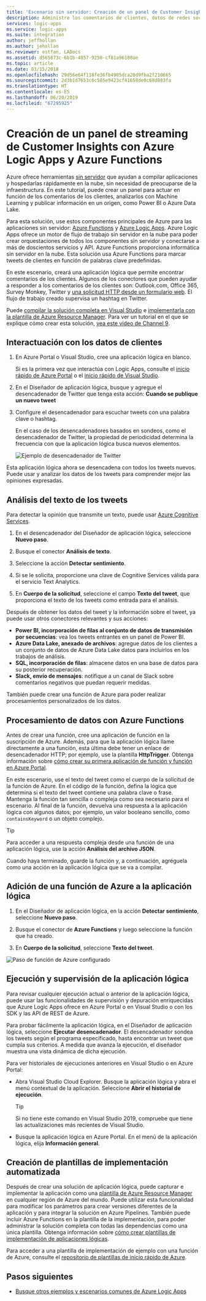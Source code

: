 ```yaml
---
title: 'Escenario sin servidor: Creación de un panel de Customer Insights con los servicios de Azure | Microsoft Docs'
description: Administre los comentarios de clientes, datos de redes sociales, etc. mediante la compilación de un panel de clientes con Azure Logic Apps y Azure Functions
services: logic-apps
ms.service: logic-apps
ms.suite: integration
author: jeffhollan
ms.author: jehollan
ms.reviewer: estfan, LADocs
ms.assetid: d565873c-6b1b-4057-9250-cf81a96180ae
ms.topic: article
ms.date: 03/15/2018
ms.openlocfilehash: 29d56e64f118fe36fb4905dca20d9fba2f210665
ms.sourcegitcommit: 2d3b1d7653c6c585e9423cf41658de0c68d883fa
ms.translationtype: HT
ms.contentlocale: es-ES
ms.lasthandoff: 06/20/2019
ms.locfileid: "67295925"
---
```

# <a name="create-streaming-customer-insights-dashboard-with-azure-logic-apps-and-azure-functions"></a>Creación de un panel de streaming de Customer Insights con Azure Logic Apps y Azure Functions

Azure ofrece herramientas [sin servidor](https://azure.microsoft.com/solutions/serverless/) que ayudan a compilar aplicaciones y hospedarlas rápidamente en la nube, sin necesidad de preocuparse de la infraestructura. En este tutorial, puede crear un panel para actuar en función de los comentarios de los clientes, analizarlos con Machine Learning y publicar información en un origen, como Power BI o Azure Data Lake.

Para esta solución, use estos componentes principales de Azure para las aplicaciones sin servidor: [Azure Functions](https://azure.microsoft.com/services/functions/) y [Azure Logic Apps](https://azure.microsoft.com/services/logic-apps/).
Azure Logic Apps ofrece un motor de flujo de trabajo sin servidor en la nube para poder crear orquestaciones de todos los componentes sin servidor y conectarse a más de doscientos servicios y API. Azure Functions proporciona informática sin servidor en la nube. Esta solución usa Azure Functions para marcar tweets de clientes en función de palabras clave predefinidas.

En este escenario, creará una aplicación lógica que permite encontrar comentarios de los clientes. Algunos de los conectores que pueden ayudar a responder a los comentarios de los clientes son: Outlook.com, Office 365, Survey Monkey, Twitter y [una solicitud HTTP desde un formulario web](https://blogs.msdn.microsoft.com/logicapps/2017/01/30/calling-a-logic-app-from-an-html-form/). El flujo de trabajo creado supervisa un hashtag en Twitter.

Puede [compilar la solución completa en Visual Studio](../logic-apps/quickstart-create-logic-apps-with-visual-studio.md) e [implementarla con la plantilla de Azure Resource Manager](../logic-apps/logic-apps-create-deploy-template.md). Para ver un tutorial en el que se explique cómo crear esta solución, [vea este vídeo de Channel 9](https://aka.ms/logicappsdemo). 

## <a name="trigger-on-customer-data"></a>Interactuación con los datos de clientes

1. En Azure Portal o Visual Studio, cree una aplicación lógica en blanco. 

   Si es la primera vez que interactúa con Logic Apps, consulte el [inicio rápido de Azure Portal](../logic-apps/quickstart-create-first-logic-app-workflow.md) o el [inicio rápido de Visual Studio](../logic-apps/quickstart-create-logic-apps-with-visual-studio.md).

2. En el Diseñador de aplicación lógica, busque y agregue el desencadenador de Twitter que tenga esta acción: **Cuando se publique un nuevo tweet**

3. Configure el desencadenador para escuchar tweets con una palabra clave o hashtag.

   En el caso de los desencadenadores basados en sondeos, como el desencadenador de Twitter, la propiedad de periodicidad determina la frecuencia con que la aplicación lógica busca nuevos elementos.

   ![Ejemplo de desencadenador de Twitter][1]

Esta aplicación lógica ahora se desencadena con todos los tweets nuevos. Puede usar y analizar los datos de los tweets para comprender mejor las opiniones expresadas. 

## <a name="analyze-tweet-text"></a>Análisis del texto de los tweets

Para detectar la opinión que transmite un texto, puede usar [Azure Cognitive Services](https://azure.microsoft.com/services/cognitive-services/).

1. En el desencadenador del Diseñador de aplicación lógica, seleccione **Nuevo paso**.

2. Busque el conector **Análisis de texto**.

3. Seleccione la acción **Detectar sentimiento**.

4. Si se le solicita, proporcione una clave de Cognitive Services válida para el servicio Text Analytics.

5. En **Cuerpo de la solicitud**, seleccione el campo **Texto del tweet**, que proporciona el texto de los tweets como entrada para el análisis.

Después de obtener los datos del tweet y la información sobre el tweet, ya puede usar otros conectores relevantes y sus acciones:

* **Power BI, incorporación de filas al conjunto de datos de transmisión por secuencias**: vea los tweets entrantes en un panel de Power BI.
* **Azure Data Lake, anexado de archivos**: agregue datos de los clientes a un conjunto de datos de Azure Data Lake datos para incluirlos en los trabajos de análisis.
* **SQL, incorporación de filas**: almacene datos en una base de datos para su posterior recuperación.
* **Slack, envío de mensajes**: notifique a un canal de Slack sobre comentarios negativos que puedan requerir medidas.

También puede crear una función de Azure para poder realizar procesamientos personalizados de los datos. 

## <a name="process-data-with-azure-functions"></a>Procesamiento de datos con Azure Functions

Antes de crear una función, cree una aplicación de función en la suscripción de Azure. Además, para que la aplicación lógica llame directamente a una función, esta última debe tener un enlace de desencadenador HTTP; por ejemplo, use la plantilla **HttpTrigger**. Obtenga información sobre [cómo crear su primera aplicación de función y función en Azure Portal](../azure-functions/functions-create-first-azure-function-azure-portal.md).

En este escenario, use el texto del tweet como el cuerpo de la solicitud de la función de Azure. En el código de la función, defina la lógica que determina si el texto del tweet contiene una palabra clave o frase. Mantenga la función tan sencilla o compleja como sea necesario para el escenario.
Al final de la función, devuelva una respuesta a la aplicación lógica con algunos datos; por ejemplo, un valor booleano sencillo, como `containsKeyword` o un objeto complejo.

> [!TIP]
> Para acceder a una respuesta compleja desde una función de una aplicación lógica, use la acción **Análisis del archivo JSON**.

Cuando haya terminado, guarde la función y, a continuación, agréguela como una acción en la aplicación lógica que se va a compilar.

## <a name="add-azure-function-to-logic-app"></a>Adición de una función de Azure a la aplicación lógica

1. En el Diseñador de aplicación lógica, en la acción **Detectar sentimiento**, seleccione **Nuevo paso**.

2. Busque el conector de **Azure Functions** y luego seleccione la función que ha creado.

3. En **Cuerpo de la solicitud**, seleccione **Texto del tweet**.

![Paso de función de Azure configurado][2]

## <a name="run-and-monitor-your-logic-app"></a>Ejecución y supervisión de la aplicación lógica

Para revisar cualquier ejecución actual o anterior de la aplicación lógica, puede usar las funcionalidades de supervisión y depuración enriquecidas que Azure Logic Apps ofrece en Azure Portal o en Visual Studio o con los SDK y las API de REST de Azure.

Para probar fácilmente la aplicación lógica, en el Diseñador de aplicación lógica, seleccione **Ejecutar desencadenador**. El desencadenador sondea los tweets según el programa especificado, hasta encontrar un tweet que cumpla sus criterios. A medida que avanza la ejecución, el diseñador muestra una vista dinámica de dicha ejecución.

Para ver historiales de ejecuciones anteriores en Visual Studio o en Azure Portal: 

* Abra Visual Studio Cloud Explorer. Busque la aplicación lógica y abra el menú contextual de la aplicación. Seleccione **Abrir el historial de ejecución**.

  > [!TIP]
  > Si no tiene este comando en Visual Studio 2019, compruebe que tiene las actualizaciones más recientes de Visual Studio.

* Busque la aplicación lógica en Azure Portal. En el menú de la aplicación lógica, elija **Información general**. 

## <a name="create-automated-deployment-templates"></a>Creación de plantillas de implementación automatizada

Después de crear una solución de aplicación lógica, puede capturar e implementar la aplicación como una [plantilla de Azure Resource Manager](../azure-resource-manager/resource-group-overview.md#template-deployment) en cualquier región de Azure del mundo. Puede utilizar esta funcionalidad para modificar los parámetros para crear versiones diferentes de la aplicación y para integrar la solución en Azure Pipelines. También puede incluir Azure Functions en la plantilla de la implementación, para poder administrar la solución completa con todas las dependencias como una única plantilla. Obtenga información sobre [cómo crear plantillas de implementación de aplicaciones lógicas](../logic-apps/logic-apps-create-deploy-template.md).

Para acceder a una plantilla de implementación de ejemplo con una función de Azure, consulte el [repositorio de plantillas de inicio rápido de Azure](https://github.com/Azure/azure-quickstart-templates/tree/master/101-function-app-create-dynamic).

## <a name="next-steps"></a>Pasos siguientes

* [Busque otros ejemplos y escenarios comunes de Azure Logic Apps](logic-apps-examples-and-scenarios.md)

<!-- Image References -->
[1]: ./media/logic-apps-scenario-social-serverless/twitter.png
[2]: ./media/logic-apps-scenario-social-serverless/function.png

